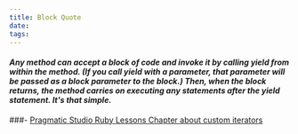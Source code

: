```yaml
---
title: Block Quote
date:
tags:
---
```


#### _Any method can accept a block of code and invoke it by calling yield from within the method. (If you call yield with a parameter, that parameter will be passed as a block parameter to the block.) Then, when the block returns, the method carries on executing any statements after the yield statement. It's that simple._


###- [Pragmatic Studio Ruby Lessons Chapter about custom iterators](http://online.pragmaticstudio.com/courses/ruby/steps/37)